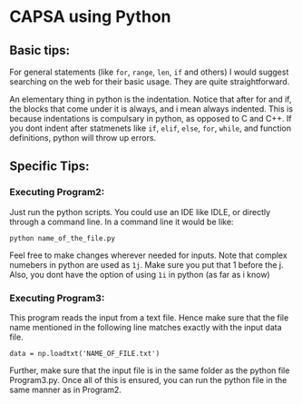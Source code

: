 CAPSA using Python
==================

Basic tips:
-----------

For general statements (like `for`, `range`, `len`, `if` and others) I would suggest searching on the web for their 
basic usage. They are quite straightforward.

An elementary thing in python is the indentation. Notice that after for and if, the blocks that come under it 
is always, and i mean always indented. This is because indentations is compulsary in python, as opposed to C 
and C++. If you dont indent after statmenets like `if`, `elif`, `else`, `for`, `while`, and function definitions, python 
will throw up errors.

Specific Tips:
-------------

### Executing Program2: ###

Just run the python scripts. You could use an IDE like IDLE, or directly through a command line. In a 
command line it would be like:

    python name_of_the_file.py

Feel free to make changes wherever needed for inputs. 
Note that complex numebers in python are used as `1j`. Make sure you put that 1 before the j. 
Also, you dont have the option of using `1i` in python (as far as i know)

### Executing Program3: ###

This program reads the input from a text file. Hence make sure that the file name mentioned in the 
following line matches exactly with the input data file.
	
    data = np.loadtxt('NAME_OF_FILE.txt')

Further, make sure that the input file is in the same folder as the python file Program3.py.
Once all of this is ensured, you can run the python file in the same manner as in Program2.

